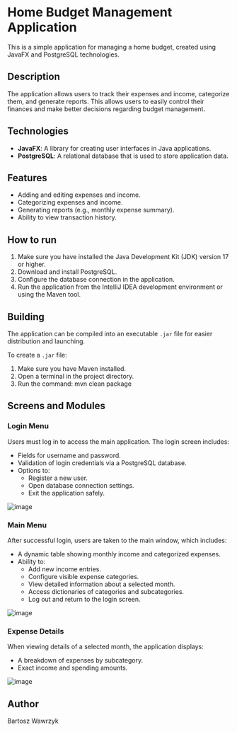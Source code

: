# Home Budget Management Application

This is a simple application for managing a home budget, created using JavaFX and PostgreSQL technologies.

## Description

The application allows users to track their expenses and income, categorize them, and generate reports. This allows users to easily control their finances and make better decisions regarding budget management.

## Technologies

* **JavaFX**: A library for creating user interfaces in Java applications.
* **PostgreSQL**: A relational database that is used to store application data.

## Features

* Adding and editing expenses and income.
* Categorizing expenses and income.
* Generating reports (e.g., monthly expense summary).
* Ability to view transaction history.

## How to run

1. Make sure you have installed the Java Development Kit (JDK) version 17 or higher.
2. Download and install PostgreSQL.
3. Configure the database connection in the application.
4. Run the application from the IntelliJ IDEA development environment or using the Maven tool.

## Building

The application can be compiled into an executable `.jar` file for easier distribution and launching.

To create a `.jar` file:
1. Make sure you have Maven installed.
2. Open a terminal in the project directory.
3. Run the command:  mvn clean package

## Screens and Modules

### Login Menu

Users must log in to access the main application. The login screen includes:
- Fields for username and password.
- Validation of login credentials via a PostgreSQL database.
- Options to:
  - Register a new user.
  - Open database connection settings.
  - Exit the application safely.

![image](https://github.com/user-attachments/assets/be6265ba-0872-49c1-889d-4aaeb9dac184)


### Main Menu

After successful login, users are taken to the main window, which includes:
- A dynamic table showing monthly income and categorized expenses.
- Ability to:
  - Add new income entries.
  - Configure visible expense categories.
  - View detailed information about a selected month.
  - Access dictionaries of categories and subcategories.
  - Log out and return to the login screen.

 ![image](https://github.com/user-attachments/assets/faf96b8e-0948-4ed2-8b4f-943c7a81ba51)


### Expense Details

When viewing details of a selected month, the application displays:
- A breakdown of expenses by subcategory.
- Exact income and spending amounts.

![image](https://github.com/user-attachments/assets/987a92c1-0423-45cf-928f-9b328a0a69fa)


## Author

Bartosz Wawrzyk
